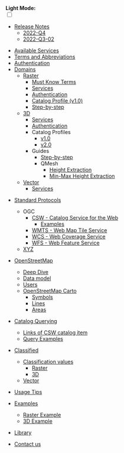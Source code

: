 <!-- docs/_sidebar.md -->

<div class="dark-mode-wrapper">
  <b>Light Mode:</b>
  <div class="onoffswitch" >
      <input type="checkbox" name="onoffswitch" class="onoffswitch-checkbox" id="myonoffswitch" tabindex="0" >
      <label class="onoffswitch-label" for="myonoffswitch">
          <span onclick="toggle()" class="onoffswitch-inner"></span>
          <span onclick="toggle()" class="onoffswitch-switch"></span>
      </label>
  </div>
</div>


- [Release Notes](/release-notes/2022-Q4.md)
  * [2022-Q4](/release-notes/2022-Q4.md)
  * [2022-Q3-02](/release-notes/2022-Q3-02.md)
* [Available Services](/services/README.md)
* [Terms and Abbreviations](/terms/terms.md)
* [Authentication](/auth/auth.md)
* [Domains](/getting-started/README.md)
  * [Raster](/getting-started/raster/raster_overview.md)
    * [Must Know Terms](/getting-started/raster/raster_must_know_terms.md)
    * [Services](/getting-started/raster/raster_services.md)
    * [Authentication](/getting-started/raster/auth/raster_authentication.md)
    * [Catalog Profile (v1.0)](/catalog-information/v1_0/raster_profile.md)
    - [Step-by-step](/getting-started/raster/raster_step-by-step.md)
  * [3D](/getting-started/3D/3D_overview.md)
    * [Services](/getting-started/3D/3D_services.md)
    * [Authentication](/getting-started/3D/auth/3D_authentication.md)
    * Catalog Profiles
      * [v1.0](/catalog-information/v1_0/3D_profile.md)
      * [v2.0](/catalog-information/v2_0/3D_profile.md)
    * Guides
      * [Step-by-step](/getting-started/3D/guides/3D_step-by-step.md)
      * QMesh
        * [Height Extraction](/getting-started/3D/guides/3D_terrain_height_extraction.md)
        * [Min-Max Height Extraction](/getting-started/3D/guides/3D_terrain_min_max_height_extraction.md)
  * [Vector](/getting-started/vector/vector_overview.md)
    * [Services](/getting-started/vector/vector_services.md)
- [Standard Protocols](/ogc-protocols/README.md)
  - OGC
    * [CSW - Catalog Service for the Web](/ogc-protocols/ogc-csw.md)
      * [Examples](/ogc-protocols/ogc-csw-examples.md)
    * [WMTS - Web Map Tile Service](/ogc-protocols/ogc-wmts.md)
    * [WCS - Web Coverage Service](/ogc-protocols/ogc-wcs.md)
    * [WFS - Web Feature Service](/ogc-protocols/ogc-wfs.md)
  - [XYZ](/library/xyz-protocol.md)
- [OpenStreetMap](/openstreetmap/)
    * [Deep Dive](/openstreetmap/in_depth.md)
    * [Data model](/openstreetmap/data_model.md)
    * [Users](/openstreetmap/users.md)
  * [OpenStreetMap Carto](/openstreetmap/osm-carto/)
    * [Symbols](/openstreetmap/osm-carto/symbols.md)
    * [Lines](/openstreetmap/osm-carto/lines.md)
    * [Areas](/openstreetmap/osm-carto/areas.md)


- [Catalog Querying](/catalog-information/README.md)
  * [Links of CSW catalog item](/catalog-information/csw_links.md)
  * [Query Examples](/catalog-information/query-examples.md)
- [Classified](/classified/README.md)
  * [Classification values](/classified/raster/classification_table.md)
    * [Raster](/classified/raster/classification_table.md)
    * [3D](/classified/3D/classification_table.md)
  * [Vector](/classified/vector/classified_docs.md)
- [Usage Tips](/usage-tips/README.md)
- [Examples](/examples/README.md)
  * [Raster Example](.//assets/examples/raster/index.html)
  * [3D Example](.//assets/examples/3D/index.html)
- [Library](/library/README.md)
- [Contact us](/classified/contact_us.md)
